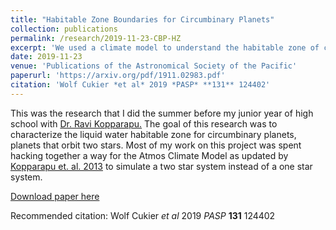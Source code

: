 ```yaml
---
title: "Habitable Zone Boundaries for Circumbinary Planets"
collection: publications
permalink: /research/2019-11-23-CBP-HZ
excerpt: 'We used a climate model to understand the habitable zone of circumbinary planets'
date: 2019-11-23
venue: 'Publications of the Astronomical Society of the Pacific'
paperurl: 'https://arxiv.org/pdf/1911.02983.pdf'
citation: 'Wolf Cukier *et al* 2019 *PASP* **131** 124402'
---
```

This was the research that I did the summer before my junior year of high school with [Dr. Ravi Kopparapu.](https://personal.ems.psu.edu/~ruk15/)  The goal of this research was to characterize the liquid water habitable zone for circumbinary planets, planets that orbit two stars.  Most of my work on this project was spent hacking together a way for the Atmos Climate Model as updated by [Kopparapu et. al. 2013](https://arxiv.org/abs/1301.6674) to simulate a two star system instead of a one star system.

[Download paper here](https://arxiv.org/pdf/1911.02983.pdf)

Recommended citation: Wolf Cukier *et al* 2019 *PASP* **131** 124402